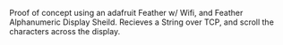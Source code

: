 Proof of concept using an adafruit Feather w/ Wifi, and Feather Alphanumeric Display Sheild.
Recieves a String over TCP, and scroll the characters across the display.
